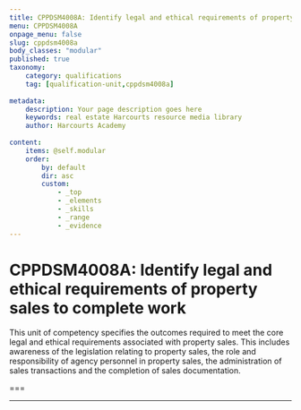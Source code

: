 ```yaml
---
title: CPPDSM4008A: Identify legal and ethical requirements of property sales to complete work
menu: CPPDSM4008A
onpage_menu: false
slug: cppdsm4008a
body_classes: "modular"
published: true
taxonomy:
	category: qualifications
	tag: [qualification-unit,cppdsm4008a]
	
metadata:
    description: Your page description goes here
    keywords: real estate Harcourts resource media library
    author: Harcourts Academy
    
content:
    items: @self.modular
    order:
        by: default
        dir: asc
        custom:
            - _top
            - _elements
            - _skills
            - _range
            - _evidence
---
```

# CPPDSM4008A: Identify legal and ethical requirements of property sales to complete work

This unit of competency specifies the outcomes required to meet the core legal and ethical requirements associated with property sales. This includes awareness of the legislation relating to property sales, the role and responsibility of agency personnel in property sales, the administration of sales transactions and the completion of sales documentation.

===


---